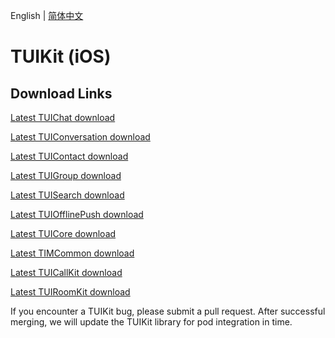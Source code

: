 English | [简体中文](./README_ZH.md)

# TUIKit (iOS)
## Download Links
[Latest TUIChat download](https://im.sdk.cloud.tencent.cn/download/tuikit/7.5.4852/ios/TUIChat.zip)

[Latest TUIConversation download](https://im.sdk.cloud.tencent.cn/download/tuikit/7.5.4852/ios/TUIConversation.zip)

[Latest TUIContact download](https://im.sdk.cloud.tencent.cn/download/tuikit/7.5.4852/ios/TUIContact.zip)

[Latest TUIGroup download](https://im.sdk.cloud.tencent.cn/download/tuikit/7.5.4852/ios/TUIGroup.zip)

[Latest TUISearch download](https://im.sdk.cloud.tencent.cn/download/tuikit/7.5.4852/ios/TUISearch.zip)

[Latest TUIOfflinePush download](https://im.sdk.cloud.tencent.cn/download/tuikit/7.5.4852/ios/TUIOfflinePush.zip)

[Latest TUICore download](https://im.sdk.cloud.tencent.cn/download/tuikit/7.5.4852/ios/TUICore.zip)

[Latest TIMCommon download](https://im.sdk.cloud.tencent.cn/download/tuikit/7.5.4852/ios/TIMCommon.zip)

[Latest TUICallKit download](https://im.sdk.cloud.tencent.cn/download/tuikit/7.5.4852/ios/TUICallKit.zip)

[Latest TUIRoomKit download](https://im.sdk.cloud.tencent.cn/download/tuikit/7.5.4852/ios/TUIRoomKit.zip)

If you encounter a TUIKit bug, please submit a pull request. After successful merging, we will update the TUIKit library for pod integration in time.